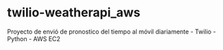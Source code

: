 # twilio-weatherapi_aws
Proyecto de envió de pronostico del tiempo al móvil diariamente - Twilio - Python - AWS EC2
